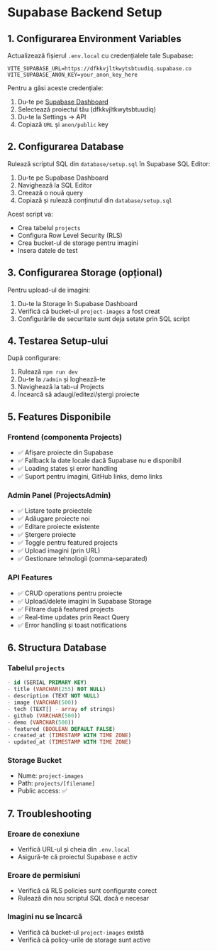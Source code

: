 # Supabase Backend Setup

## 1. Configurarea Environment Variables

Actualizează fișierul `.env.local` cu credențialele tale Supabase:

```env
VITE_SUPABASE_URL=https://dfkkvjltkwytsbtuudiq.supabase.co
VITE_SUPABASE_ANON_KEY=your_anon_key_here
```

Pentru a găsi aceste credențiale:
1. Du-te pe [Supabase Dashboard](https://app.supabase.com)
2. Selectează proiectul tău (dfkkvjltkwytsbtuudiq)
3. Du-te la Settings → API
4. Copiază `URL` și `anon/public` key

## 2. Configurarea Database

Rulează scriptul SQL din `database/setup.sql` în Supabase SQL Editor:

1. Du-te pe Supabase Dashboard
2. Navighează la SQL Editor
3. Creează o nouă query
4. Copiază și rulează conținutul din `database/setup.sql`

Acest script va:
- Crea tabelul `projects`
- Configura Row Level Security (RLS)
- Crea bucket-ul de storage pentru imagini
- Insera datele de test

## 3. Configurarea Storage (opțional)

Pentru upload-ul de imagini:
1. Du-te la Storage în Supabase Dashboard
2. Verifică că bucket-ul `project-images` a fost creat
3. Configurările de securitate sunt deja setate prin SQL script

## 4. Testarea Setup-ului

După configurare:
1. Rulează `npm run dev`
2. Du-te la `/admin` și loghează-te
3. Navighează la tab-ul Projects
4. Încearcă să adaugi/editezi/ștergi proiecte

## 5. Features Disponibile

### Frontend (componenta Projects)
- ✅ Afișare proiecte din Supabase
- ✅ Fallback la date locale dacă Supabase nu e disponibil
- ✅ Loading states și error handling
- ✅ Suport pentru imagini, GitHub links, demo links

### Admin Panel (ProjectsAdmin)
- ✅ Listare toate proiectele
- ✅ Adăugare proiecte noi
- ✅ Editare proiecte existente
- ✅ Ștergere proiecte
- ✅ Toggle pentru featured projects
- ✅ Upload imagini (prin URL)
- ✅ Gestionare tehnologii (comma-separated)

### API Features
- ✅ CRUD operations pentru proiecte
- ✅ Upload/delete imagini în Supabase Storage
- ✅ Filtrare după featured projects
- ✅ Real-time updates prin React Query
- ✅ Error handling și toast notifications

## 6. Structura Database

### Tabelul `projects`
```sql
- id (SERIAL PRIMARY KEY)
- title (VARCHAR(255) NOT NULL)
- description (TEXT NOT NULL)
- image (VARCHAR(500))
- tech (TEXT[] - array of strings)
- github (VARCHAR(500))
- demo (VARCHAR(500))
- featured (BOOLEAN DEFAULT FALSE)
- created_at (TIMESTAMP WITH TIME ZONE)
- updated_at (TIMESTAMP WITH TIME ZONE)
```

### Storage Bucket
- Nume: `project-images`
- Path: `projects/[filename]`
- Public access: ✅

## 7. Troubleshooting

### Eroare de conexiune
- Verifică URL-ul și cheia din `.env.local`
- Asigură-te că proiectul Supabase e activ

### Eroare de permisiuni
- Verifică că RLS policies sunt configurate corect
- Rulează din nou scriptul SQL dacă e necesar

### Imagini nu se încarcă
- Verifică că bucket-ul `project-images` există
- Verifică că policy-urile de storage sunt active